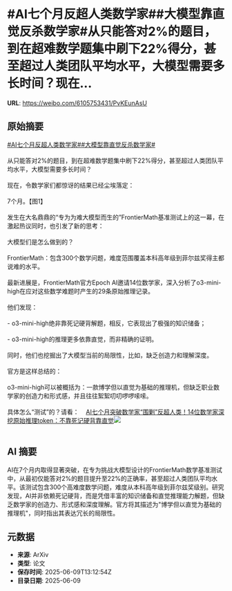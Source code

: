 # #AI七个月反超人类数学家##大模型靠直觉反杀数学家#从只能答对2%的题目，到在超难数学题集中刷下22%得分，甚至超过人类团队平均水平，大模型需要多长时间？现在...

**URL**: https://weibo.com/6105753431/PvKEunAsU

## 原始摘要

<a href="https://m.weibo.cn/search?containerid=231522type%3D1%26t%3D10%26q%3D%23AI%E4%B8%83%E4%B8%AA%E6%9C%88%E5%8F%8D%E8%B6%85%E4%BA%BA%E7%B1%BB%E6%95%B0%E5%AD%A6%E5%AE%B6%23&amp;extparam=%23AI%E4%B8%83%E4%B8%AA%E6%9C%88%E5%8F%8D%E8%B6%85%E4%BA%BA%E7%B1%BB%E6%95%B0%E5%AD%A6%E5%AE%B6%23" data-hide=""><span class="surl-text">#AI七个月反超人类数学家#</span></a><a href="https://m.weibo.cn/search?containerid=231522type%3D1%26t%3D10%26q%3D%23%E5%A4%A7%E6%A8%A1%E5%9E%8B%E9%9D%A0%E7%9B%B4%E8%A7%89%E5%8F%8D%E6%9D%80%E6%95%B0%E5%AD%A6%E5%AE%B6%23&amp;extparam=%23%E5%A4%A7%E6%A8%A1%E5%9E%8B%E9%9D%A0%E7%9B%B4%E8%A7%89%E5%8F%8D%E6%9D%80%E6%95%B0%E5%AD%A6%E5%AE%B6%23" data-hide=""><span class="surl-text">#大模型靠直觉反杀数学家#</span></a><br><br>从只能答对2%的题目，到在超难数学题集中刷下22%得分，甚至超过人类团队平均水平，大模型需要多长时间？<br><br>现在，令数学家们都惊讶的结果已经尘埃落定：<br><br>7个月。【图1】<br><br>发生在大名鼎鼎的“专为为难大模型而生的”FrontierMath基准测试上的这一幕，在激起热议同时，也引发了新的思考：<br><br>大模型们是怎么做到的？<br><br>FrontierMath：包含300个数学问题，难度范围覆盖本科高年级到菲尔兹奖得主都说难的水平。<br><br>最新进展是，FrontierMath官方Epoch AI邀请14位数学家，深入分析了o3-mini-high在应对这些数学难题时产生的29条原始推理记录。<br><br>他们发现：<br><br>- o3-mini-high绝非靠死记硬背解题，相反，它表现出了极强的知识储备；<br>    <br>- o3-mini-high的推理更多依靠直觉，而非精确的证明。<br><br>同时，他们也挖掘出了大模型当前的局限性，比如，缺乏创造力和理解深度。<br><br>官方是这样总结的：<br><br>o3-mini-high可以被概括为：一款博学但以直觉为基础的推理机，但缺乏职业数学家的创造力和形式感，并且往往絮絮叨叨啰啰嗦嗦。<br><br>具体怎么“测试”的？请看：<a href="https://weibo.cn/sinaurl?u=https%3A%2F%2Fmp.weixin.qq.com%2Fs%2FIfTQQ-XAFDxap6B7_OHC1g" data-hide=""><span class="url-icon"><img style="width: 1rem;height: 1rem" src="https://h5.sinaimg.cn/upload/2015/09/25/3/timeline_card_small_web_default.png" referrerpolicy="no-referrer"></span><span class="surl-text">AI七个月突破数学家“围剿”反超人类！14位数学家深挖原始推理token：不靠死记硬背靠直觉</span></a><img style="" src="https://tvax4.sinaimg.cn/large/006Fd7o3gy1i2976ewafsj30u011pak3.jpg" referrerpolicy="no-referrer"><br><br>

## AI 摘要

AI在7个月内取得显著突破，在专为挑战大模型设计的FrontierMath数学基准测试中，从最初仅能答对2%的题目提升至22%的正确率，甚至超过人类团队平均水平。该测试包含300个高难度数学问题，难度从本科高年级到菲尔兹奖级别。研究发现，AI并非依赖死记硬背，而是凭借丰富的知识储备和直觉推理能力解题，但缺乏数学家的创造力、形式感和深度理解。官方将其描述为"博学但以直觉为基础的推理机"，同时指出其表达冗长的局限性。

## 元数据

- **来源**: ArXiv
- **类型**: 论文
- **保存时间**: 2025-06-09T13:12:54Z
- **目录日期**: 2025-06-09
